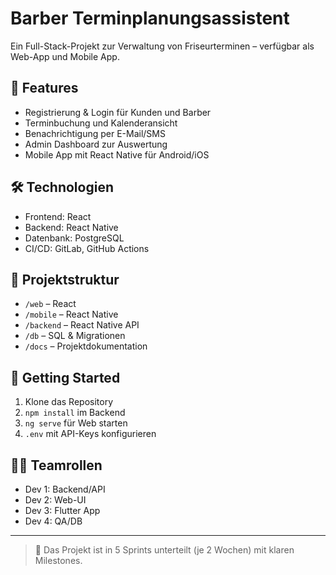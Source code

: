 # Barber Terminplanungsassistent

Ein Full-Stack-Projekt zur Verwaltung von Friseurterminen – verfügbar als Web-App und Mobile App.

## 📱 Features
- Registrierung & Login für Kunden und Barber
- Terminbuchung und Kalenderansicht
- Benachrichtigung per E-Mail/SMS
- Admin Dashboard zur Auswertung
- Mobile App mit React Native für Android/iOS

## 🛠️ Technologien
- Frontend: React
- Backend: React Native
- Datenbank: PostgreSQL
- CI/CD: GitLab, GitHub Actions

## 🚧 Projektstruktur
- `/web` – React
- `/mobile` – React Native
- `/backend` – React Native API
- `/db` – SQL & Migrationen
- `/docs` – Projektdokumentation

## 🚀 Getting Started
1. Klone das Repository
2. `npm install` im Backend
3. `ng serve` für Web starten
4. `.env` mit API-Keys konfigurieren

## 🧑‍💻 Teamrollen
- Dev 1: Backend/API
- Dev 2: Web-UI
- Dev 3: Flutter App
- Dev 4: QA/DB

---

> 📆 Das Projekt ist in 5 Sprints unterteilt (je 2 Wochen) mit klaren Milestones.
